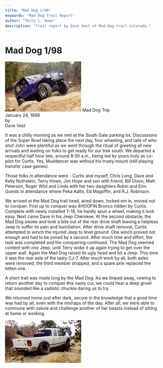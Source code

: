 ```yaml
---
title: "Mad Dog 1/98"
keywords: "Mad Dog Trail Report"
author: "Terry L. Howe"
description: "Trail report by Dave Vest of Mad Dog trail Colorado."
---
```

# Mad Dog 1/98

![Chris on Mad Dog](../../img/terry/trail/md980102.jpg) Mad Dog Trip  
January 24, 1998  
by  
Dave Vest  

It was a chilly morning as we met at the South Gate parking lot. Discussions of the Super Bowl taking place the next day, four wheeling, and tails of who shot John were plentiful as we went through the ritual of greeting all new arrivals and waiting on folks to get ready for our trek south. We departed a respectful half hour late, around 8:30 a.m., being led by yours truly as co-pilot for Curtis. Yes, Muddancer was without his trusty mount (still playing transfer case games). 

Those folks in attendance were - Curtis and myself, Chris Long, Dave and Kelly Nothstein, Terry Howe, Jim Hope and son with friend, Bill Dixon, Matt Peterson, Roger Wild and Linda with her two daughters Robin and Erin. Guests in attendance where Peka Aalto, Ed Magoffin, and R.J. Robinson. 

We arrived at the Mad Dog trail head, aired down, locked em in, moved out to conquer. First up to conquer was 4HOOFIN Bronco ridden by Curtis. Complete with newly installed T-18, he hardly spun a wheel, making it look easy. Next came Dave in his Jeep Cherokee. At the second obstacle, the Mad Dog awoke and took a bite out of the rear drive shaft leaving a helpless Jeep to suffer its pain and humiliation. After drive shaft removal, Curtis attempted to winch the injured Jeep to level ground. One winch proved not enough and had to be joined by a second. After much time and effort, the task was completed and the conquering continued. The Mad Dog seemed content with one Jeep, until Terry woke it up again trying to get over the upper wall. Again the Mad Dog raised its ugly head and bit a Jeep. This time it was the rear axle of the tasty CJ-7. After much work by all, both axles were removed, the third member dropped, and a spare axle replaced the bitten one. 

A short trail was made long by the Mad Dog. As we limped away, vowing to return another day to conquer this nasty cur, we could hear a deep growl that sounded like a sadistic chuckle daring us to try. 

We returned home just after dark, secure in the knowledge that a good time was had by all, even with the mishaps of the day. After all, we were able to commune with nature and challenge another of her beasts instead of sitting at home or working. 

![Bill on Mad Dog](../../img/terry/trail/md980101.jpg)